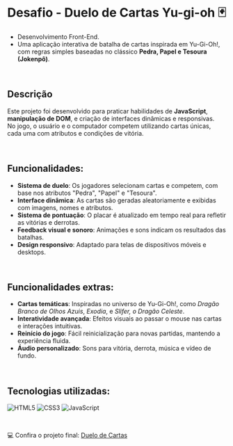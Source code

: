 # Desafio - Duelo de Cartas Yu-gi-oh 🃏

- Desenvolvimento Front-End.
- Uma aplicação interativa de batalha de cartas inspirada em Yu-Gi-Oh!, com regras simples baseadas no clássico **Pedra, Papel e Tesoura (Jokenpô)**.

<br/>

## Descrição

Este projeto foi desenvolvido para praticar habilidades de **JavaScript**, **manipulação de DOM**, e criação de interfaces dinâmicas e responsivas.  
No jogo, o usuário e o computador competem utilizando cartas únicas, cada uma com atributos e condições de vitória.

<br/>

## Funcionalidades:

- **Sistema de duelo**: Os jogadores selecionam cartas e competem, com base nos atributos "Pedra", "Papel" e "Tesoura".
- **Interface dinâmica**: As cartas são geradas aleatoriamente e exibidas com imagens, nomes e atributos.
- **Sistema de pontuação**: O placar é atualizado em tempo real para refletir as vitórias e derrotas.
- **Feedback visual e sonoro**: Animações e sons indicam os resultados das batalhas.
- **Design responsivo**: Adaptado para telas de dispositivos móveis e desktops.

<br/>

## Funcionalidades extras:

- **Cartas temáticas**: Inspiradas no universo de Yu-Gi-Oh!, como _Dragão Branco de Olhos Azuis_, _Exodia_, e _Slifer, o Dragão Celeste_.
- **Interatividade avançada**: Efeitos visuais ao passar o mouse nas cartas e interações intuitivas.
- **Reinício do jogo**: Fácil reinicialização para novas partidas, mantendo a experiência fluida.
- **Áudio personalizado**: Sons para vitória, derrota, música e vídeo de fundo.

<br/>

## Tecnologias utilizadas:

![HTML5](https://img.shields.io/badge/html5-%23E34F26.svg?style=flat&logo=html5&logoColor=white)
![CSS3](https://img.shields.io/badge/css3-%231572B6.svg?style=flat&logo=css3&logoColor=white)
![JavaScript](https://img.shields.io/badge/javascript-%23323330.svg?style=flat&logo=javascript&logoColor=%23F7DF1E)

<br/>

💻 Confira o projeto final: [Duelo de Cartas](https://luizsilvacarvalho.github.io/desafio-dio-yugioh/)
